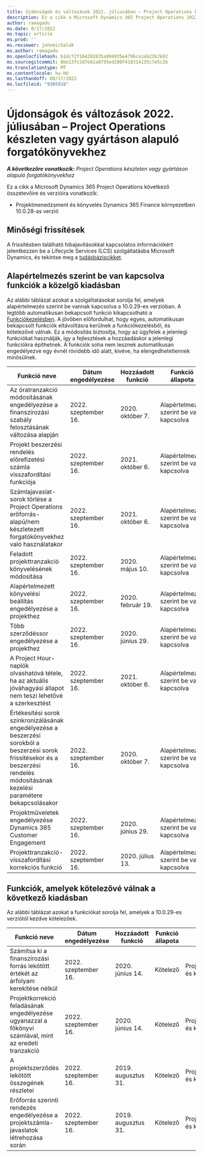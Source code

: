 ```yaml
---
title: Újdonságok és változások 2022. júliusában – Project Operations készleten vagy gyártáson alapuló forgatókönyvekhez
description: Ez a cikk a Microsoft Dynamics 365 Project Operations 2022. júliusi kiadásában elérhető minőségi frissítésekről nyújt tájékoztatást a készleten/éles környezetben üzembe helyezett forgatókönyvekhez.
author: ramagadu
ms.date: 8/17/2022
ms.topic: article
ms.prod: ''
ms.reviewer: johnmichalak
ms.author: ramagadu
ms.openlocfilehash: b1dc72f164202835a994935e479bca1ab23b7682
ms.sourcegitcommit: 6be13fc3d7e61a8f95ed200f418314135c7e5c2b
ms.translationtype: MT
ms.contentlocale: hu-HU
ms.lasthandoff: 08/17/2022
ms.locfileid: "9305918"
---
```

# <a name="whats-new-or-changed-in-project-operations-july-2022-for-stockedproduction-based-scenarios"></a>Újdonságok és változások 2022. júliusában – Project Operations készleten vagy gyártáson alapuló forgatókönyvekhez

_**A következőre vonatkozik:** Project Operations készleten vagy gyártáson alapuló forgatókönyvekhez_

Ez a cikk a Microsoft Dynamics 365 Project Operations következő összetevőire és verzióira vonatkozik:

- Projektmenedzsment és könyvelés Dynamics 365 Finance környezetben 10.0.28-as verzió

## <a name="quality-updates"></a>Minőségi frissítések

A frissítésben található hibajavításokkal kapcsolatos információkért jelentkezzen be a Lifecycle Services (LCS) szolgáltatásba Microsoft Dynamics, és tekintse meg a [tudásbáziscikket](https://fix.lcs.dynamics.com/Issue/Details?bugId=694438).

## <a name="features-turned-on-by-default-in-upcoming-release"></a>Alapértelmezés szerint be van kapcsolva funkciók a közelgő kiadásban

Az alábbi táblázat azokat a szolgáltatásokat sorolja fel, amelyek alapértelmezés szerint be vannak kapcsolva a 10.0.29-es verzióban. A legtöbb automatikusan bekapcsolt funkció kikapcsolható a [Funkciókezelésben](/dynamics365/fin-ops-core/fin-ops/get-started/feature-management/feature-management-overview). A jövőben előfordulhat, hogy egyes, automatikusan bekapcsolt funkciók eltávolításra kerülnek a funkciókezelésből, és kötelezővé válnak. Ez a módosítás biztosítja, hogy az ügyfelek a jelenlegi funkciókat használják, így a fejlesztések a hozzáadáskor a jelenlegi funkciókra építhetnek. A funkciók soha nem lesznek automatikusan engedélyezve egy évnél rövidebb idő alatt, kivéve, ha elengedhetetlennek minősülnek.

| Funkció neve | Dátum engedélyezése | Hozzáadott funkció | Funkció állapota | Modul |
| --- | --- | --- |--- |--- |
| Az óratranzakció módosításának engedélyezése a finanszírozási szabály felosztásának változása alapján | 2022. szeptember 16. | 2020. október 7. | Alapértelmezés szerint be van kapcsolva | Projektvezetés és könyvelés |
| Projekt beszerzési rendelés előrefizetési számla visszafordítási funkciója | 2022. szeptember 16. | 2021. október 6. | Alapértelmezés szerint be van kapcsolva | Projektvezetés és könyvelés |
| Számlajavaslat-sorok törlése a Project Operations erőforrás-alapú/nem készletezett forgatókönyvekhez való használatakor | 2022. szeptember 16. | 2021. október 6. | Alapértelmezés szerint be van kapcsolva | Projektvezetés és könyvelés |
| Feladott projekttranzakció könyvelésének módosítása | 2022. szeptember 16. | 2020. május 10. | Alapértelmezés szerint be van kapcsolva | Projektvezetés és könyvelés |
| Alapértelmezett könyvelési beállítás engedélyezése a projekthez | 2022. szeptember 16. | 2020. február 19. | Alapértelmezés szerint be van kapcsolva | Projektvezetés és könyvelés |
| Több szerződéssor engedélyezése a projekthez | 2022. szeptember 16. | 2020. június 29. | Alapértelmezés szerint be van kapcsolva | Projektvezetés és könyvelés |
| A Project Hour-naplók olvashatóvá tétele, ha az aktuális jóváhagyási állapot nem teszi lehetővé a szerkesztést | 2022. szeptember 16. | 2021. október 6. | Alapértelmezés szerint be van kapcsolva | Projektvezetés és könyvelés |
| Értékesítési sorok szinkronizálásának engedélyezése a beszerzési sorokból a beszerzési sorok frissítésekor és a beszerzési rendelés módosításának kezelési paramétere bekapcsolásakor | 2022. szeptember 16. | 2020. október 7. | Alapértelmezés szerint be van kapcsolva | Projektvezetés és könyvelés |
| Projektműveletek engedélyezése Dynamics 365 Customer Engagement | 2022. szeptember 16. | 2020. június 29. | Alapértelmezés szerint be van kapcsolva | Projektvezetés és könyvelés |
| Projekttranzakció-visszafordítási korrekciós funkció | 2022. szeptember 16. | 2020. július 13. | Alapértelmezés szerint be van kapcsolva | Projektvezetés és könyvelés |

## <a name="features-that-become-mandatory-in-the-upcoming-release"></a>Funkciók, amelyek kötelezővé válnak a következő kiadásban

Az alábbi táblázat azokat a funkciókat sorolja fel, amelyek a 10.0.29-es verziótól kezdve kötelezőek.

| Funkció neve | Dátum engedélyezése | Hozzáadott funkció | Funkció állapota | Modul |
| --- | --- | --- | --- | --- |
| Számítsa ki a finanszírozási forrás lekötött értékét az árfolyam kerekítése nélkül | 2022. szeptember 16. | 2020. június 14. | Kötelező | Projektvezetés és könyvelés |
| Projektkorrekció feladásának engedélyezése ugyanazzal a főkönyvi számlával, mint az eredeti tranzakció | 2022. szeptember 16. | 2020. június 14. | Kötelező | Projektvezetés és könyvelés |
| A projektszerződés lekötött összegének részletei | 2022. szeptember 16. | 2019. augusztus 31. | Kötelező | Projektvezetés és könyvelés |
| Erőforrás szerinti rendezés engedélyezése a projektszámla-javaslatok létrehozása során | 2022. szeptember 16. | 2019. augusztus 31. | Kötelező | Projektvezetés és könyvelés |
